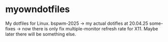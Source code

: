 # myowndotfiles
My dotfiles for Linux.
bspwm-2025 -> my actual dotifles at 20.04.25 
some-fixes -> now there is only fix multiple-monitor refresh rate for X11. Maybe later there will be something else.
